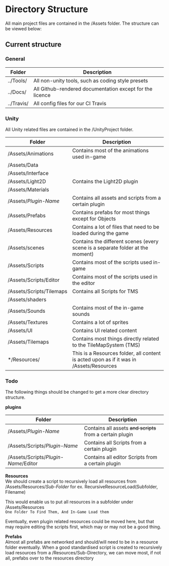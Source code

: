 # Directory Structure

All main project files are contained in the /Assets folder.
The structure can be viewed below:

## Current structure
### General
|  Folder 		|  Description 	|
|---			|---	|
|../Tools/  | All non-unity tools, such as coding style presets|
|../Docs/  | All Github-rendered documentation except for the licence|
|../Travis/  | All config files for our CI Travis |

### Unity
All Unity related files are contained in the /UnityProject folder.

|  Folder 		|  Description 	|
|---			|---	|
|/Assets/Animations	| Contains most of the animations used in-game 	|   	
|/Assets/Data   	|   	|
|/Assets/Interface   	|   	|
|/Assets/Light2D   	| Contains the Light2D plugin  	|
|/Assets/Materials   	|   	|
|/Assets/_Plugin-Name_  | Contains all assets and scripts from a certain plugin |
|/Assets/Prefabs   	| Contains prefabs for most things except for Objects  	|
|/Assets/Resources  	| Contains a lot of files that need to be loaded during the game	|
|/Assets/scenes  	| Contains the different scenes (every scene is a separate folder at the moment)  	|
|/Assets/Scripts   	| Contains most of the scripts used in-game 	|
|/Assets/Scripts/Editor   | Contains most of the scripts used in the editor 	|
|/Assets/Scripts/Tilemaps | Contains all Scripts for TMS |
|/Assets/shaders   	|   	|
|/Assets/Sounds  	| Contains most of the in-game sounds 	|
|/Assets/Textures   	| Contains a lot of sprites  	|
|/Assets/UI     	| Contains UI related content  	|
|/Assets/Tilemaps  	| Contains most things directly related to the TileMapSystem (TMS)  	|
|*/Resources/           | This is a Resources folder, all content is acted upon as if it was in /Assets/Resources

### Todo
The following things should be changed to get a more clear directory structure.

**plugins**

|  Folder 		|  Description 	|
|---			|---	|
|/Assets/_Plugin-Name_  | Contains all assets <del>and scripts</del> from a certain plugin |
|/Assets/Scripts/_Plugin-Name_ | Contains all Scripts from a certain plugin |
|/Assets/Scripts/_Plugin-Name_/Editor | Contains all editor Scripts from a certain plugin |

**Resources**<br>
We should create a script to recursively load all resources from /Assets/Resources/_Sub-Folder_
for ex. RecursiveResourceLoad(Subfolder, Filename)

This would enable us to put all resources in a subfolder under /Assets/Resources <br>
`One Folder To Find Them, And In-Game Load them`

Eventually, even plugin related resources could be moved here, but that may require editing the scripts first, which may or may not be a good thing.

**Prefabs**<br>
Almost all prefabs are networked and should/will need to be in a resource folder eventually. When a good standardised script is created to recursively load resources from a /Resources/Sub-Directory, we can move most, if not all, prefabs over to the resources directory